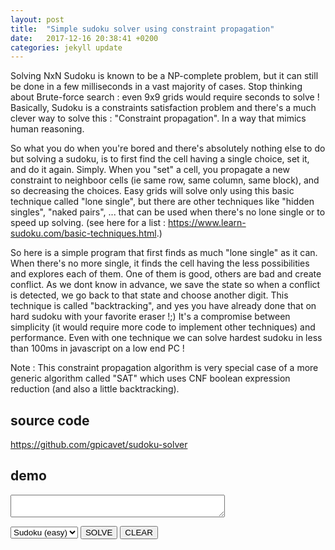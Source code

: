 ```yaml
---
layout: post
title:  "Simple sudoku solver using constraint propagation"
date:   2017-12-16 20:38:41 +0200
categories: jekyll update
---
```


Solving NxN Sudoku is known to be a NP-complete problem, but it can still be done in a few milliseconds in a vast majority of cases.
Stop thinking about Brute-force search : even 9x9 grids would require seconds to solve !
Basically, Sudoku is a constraints satisfaction problem and there's a much clever way to solve this : "Constraint propagation". In a way that mimics human reasoning.

So what you do when you're bored and there's absolutely nothing else to do but solving a sudoku, is to first find the cell having a single choice, set it, and do it again. Simply.
When you "set" a cell, you propagate a new constraint to neighboor cells (ie same row, same column, same block), and so decreasing the choices.
Easy grids will solve only using this basic technique called "lone single", but there are other techniques like "hidden singles", "naked pairs", ... that can be used when there's no lone single or to speed up solving. (see here for a list : https://www.learn-sudoku.com/basic-techniques.html.)

So here is a simple program that first finds as much "lone single" as it can.
When there's no more single, it finds the cell having the less possibilities and explores each of them. One of them is good, others are bad and create conflict. As we dont know in advance, we save the state so when a conflict is detected, we go back to that state and choose another digit. This technique is called "backtracking", and yes you have already done that on hard sudoku with your favorite eraser !;)
It's a compromise between simplicity (it would require more code to implement other techniques) and performance. Even with one technique we can solve hardest sudoku in less than 100ms in javascript on a low end PC !

Note : This constraint propagation algorithm is very special case of a more generic algorithm called "SAT" which uses CNF boolean expression reduction (and also a little backtracking).


## source code
https://github.com/gpicavet/sudoku-solver
## demo
<script type='text/javascript' src="https://cdn.rawgit.com/gpicavet/sudoku-solver/master/solver.js"></script>
<style>
 table {
  border-collapse:collapse;
 }
 table input[type="text"] {
    font-size:20px;
    width: 26px;
    text-align: center;
 }
 table input[type="text"].solved {
    color:red;
 }
 td.c9:nth-of-type(3n), 
 td.c16:nth-of-type(4n) {
  border-right: 2px solid black;
 }
 td.c9:first-of-type,
 td.c16:first-of-type {
  border-left: 2px solid black;
 }
 tr.c9:nth-of-type(3n), 
 tr.c16:nth-of-type(4n) {
  border-bottom: 2px solid black;
 }
 tr.c9:first-of-type,
 tr.c16:first-of-type {
  border-top: 2px solid black;
 } 
 </style>

<p>
<div id="board"></div>
</p>

<p>

<textarea id="message" cols="40"></textarea>

</p>

<p>
 <select id="boardtype" onchange="boardselect()">
    <option value="easy">Sudoku (easy)</option>
    <option value="hard">Sudoku (hard)</option>
    <option value="alphadoku">Alphadoku</option>
 </select>
 <button onclick="solve()">SOLVE</button>
 <button onclick="clean()">CLEAR</button>
</p>

<script type="text/javascript">
   var boards = {
    "easy":[
       ["3", "9", "2", "8", " ", " ", "6", "1", "4"],
       [" ", " ", " ", "3", " ", "6", " ", " ", "9"],
       [" ", "4", " ", " ", "1", "2", " ", "7", " "],
       [" ", " ", "7", " ", " ", "3", " ", "2", " "],
       ["8", "3", " ", " ", " ", " ", " ", "9", "6"],
       [" ", "2", " ", "6", " ", " ", "1", " ", " "],
       [" ", "6", " ", "5", "3", " ", " ", "8", " "],
       ["2", " ", " ", "7", " ", "9", " ", " ", " "],
       ["9", "1", "5", " ", " ", "4", "3", "6", "7"]
      ],
     "hard":[
       ["8", " ", " ", " ", " ", " ", " ", " ", " "],
       [" ", " ", "3", "6", " ", " ", " ", " ", " "],
       [" ", "7", " ", " ", "9", " ", "2", " ", " "],
       [" ", "5", " ", " ", " ", "7", " ", " ", " "],
       [" ", " ", " ", " ", "4", "5", "7", " ", " "],
       [" ", " ", " ", "1", " ", " ", " ", "3", " "],
       [" ", " ", "1", " ", " ", " ", " ", "6", "8"],
       [" ", " ", "8", "5", " ", " ", " ", "1", " "],
       [" ", "9", " ", " ", " ", " ", "4", " ", " "]
     ],
    "alphadoku":[
       [" ", "E", " ", " ",  "4", " ", " ", " ",  " ", " ", "2", "3",  " ", " ", "G", "7"],
       ["8", " ", " ", " ",  " ", "5", " ", "1",  " ", "4", "D", " ",  " ", " ", "2", "A"],
       ["G", "3", " ", " ",  "B", " ", " ", " ",  "7", "1", " ", "8",  " ", "5", " ", " "],
       [" ", " ", "7", " ",  " ", " ", "D", "A",  "C", "E", " ", " ",  " ", " ", " ", " "],

       ["6", "A", "E", " ",  "7", " ", "3", " ",  " ", " ", " ", "G",  " ", "9", " ", "5"],
       [" ", " ", " ", " ",  "F", "1", "G", " ",  "3", " ", "B", " ",  " ", " ", "7", "E"],
       [" ", "1", "4", " ",  " ", "8", "A", " ",  "E", "D", " ", " ",  "2", "B", "F", " "],
       [" ", " ", " ", " ",  " ", "4", " ", " ",  " ", "C", "A", " ",  "D", "G", " ", " "],

       ["B", " ", "2", "C",  "E", " ", " ", "5",  " ", " ", " ", " ",  "A", " ", "D", " "],
       ["3", " ", "8", " ",  "6", " ", "4", " ",  " ", "9", "5", "B",  "F", " ", " ", " "],
       ["1", " ", " ", " ",  " ", "2", " ", " ",  "D", "G", "E", " ",  " ", " ", "4", " "],
       [" ", " ", " ", " ",  "1", " ", "B", "G",  " ", " ", "7", "F",  " ", "C", " ", "6"],

       ["C", " ", " ", "B",  " ", " ", " ", "6",  " ", " ", " ", " ",  " ", " ", " ", " "],
       [" ", "7", " ", " ",  " ", " ", "5", "C",  " ", "3", " ", "2",  "8", " ", " ", " "],
       [" ", "2", "1", " ",  " ", " ", " ", " ",  " ", "B", " ", "A",  " ", "6", " ", "D"],
       [" ", " ", " ", "D",  " ", "B", "8", "7",  " ", " ", " ", "E",  " ", "3", "A", " "]
    ]
  }

   function renderTable(id, board, solved) {
       var css="c"+board.length;
       var html = " ";
       html += "<table data-size=" + board.length +" >";
       for (var i = 0; i < board.length; i++) {
           html += "<tr class=\""+css+"\">";
           for (var j = 0; j < board.length; j++) {

               var iid = "cell_" + i + "_" + j;
               var ivalue = board[i][j].trim();
               var icss = "";
               if(ivalue === "." && solved) {
                 ivalue = solved[i][j];
                 icss="solved"; 
               }

               html += "<td class=\""+css+"\">";
               html += "<input type=\"text\" value=\"" + ivalue + "\" id=\""+iid+"\" maxlength=1 size=1 class=\""+icss+"\" />"
               html += "</td>";
           }
           html += "</tr>";
       }
       html += "</table>";
       document.querySelector(id).innerHTML = html;
   }

   function jsonFromTable(id) {
       var size = document.querySelector(id + " table").getAttribute("data-size");
       var regex = size === 9 ? /[1-9]/ : /[1-9A-G]/;
       var b = [];
       for (var i = 0; i < size; i++) {
           var r = [];
           b.push(r);
           for (var j = 0; j < size; j++) {
               v = document.querySelector("#cell_" + i + "_" + j).value;
               if (! regex.test(v)) {
                   v = ".";
               }
               r.push(v);
           }
       }
       return b;
   }

   function boardselect() {
      var boardtype = document.querySelector("#boardtype");
      var boardname = boardtype.options[boardtype.selectedIndex].value;
      var board = boards[boardname];
      renderTable("#board",board, null);
   }

   function solve() {
       var b = jsonFromTable("#board");
       try {
           var solver = new SudokuSolver();
           var solved = solver.solve(b);
           renderTable("#board", b, solved);
           document.querySelector("#message").value = "Solved in " + solver.stats.time + " ms, " + solver.stats.tests + " tests, " + solver.stats.backtracks + " backtracks";
       } catch (e) {
           if (e === "invalid board")
               document.querySelector("#message").value = "Invalid board!";
           else
               document.querySelector("#message").value = "error : " + e;
       }
   }

   function clean() {
       var size = document.querySelector("#board table").getAttribute("data-size");
       var board=[];
       for (var i = 0; i < size; i++) {
           var row=[];
           board.push(row);
           for (var j = 0; j < size; j++) {
               row.push(" ");
           }
       }
       renderTable("#board", board, null);

   }

   boardselect();
</script>
